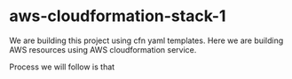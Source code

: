 # aws-cloudformation-stack-1
We are building this project using cfn yaml templates.
Here we are building AWS resources using AWS cloudformation service.

Process we will follow is that

